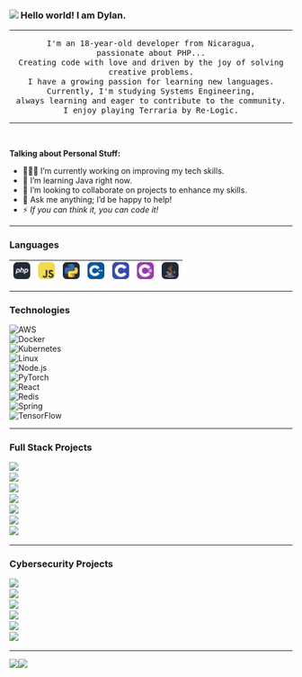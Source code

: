 ### <img src="https://github.com/TheDudeThatCode/TheDudeThatCode/blob/master/Assets/Earth.gif" width="16px"> Hello world! I am Dylan.<br/>

---

<p align="center">
  <samp>
    I'm an 18-year-old developer from Nicaragua,
  <br/> passionate about PHP...
  <br/>
  Creating code with love and driven by the joy of solving creative problems.
  <br/>
  I have a growing passion for learning new languages.
  <br/>
  Currently, I'm studying Systems Engineering,
  <br/>
  always learning and eager to contribute to the community.
  <br/>
  I enjoy playing Terraria by Re-Logic.
  </samp>
</p>

---

<br />

**Talking about Personal Stuff:**  
- 👨🏽‍💻 I’m currently working on improving my tech skills.  
- 🌱 I’m learning Java right now.  
- 👯 I’m looking to collaborate on projects to enhance my skills.  
- 💬 Ask me anything; I’d be happy to help!  
- ⚡️ *If you can think it, you can code it!*  

---

### Languages  


| <img src="https://raw.githubusercontent.com/ImSyrp/ImSyrp/refs/heads/main/icons/PHPD.svg" alt="PHP logo" width="30"> | <img src="https://raw.githubusercontent.com/ImSyrp/ImSyrp/refs/heads/main/icons/JavaScript.svg" alt="JS logo" width="30"> | <img src="https://raw.githubusercontent.com/ImSyrp/ImSyrp/refs/heads/main/icons/PythonD.svg" alt="Python logo" width="30"> | <img src="https://raw.githubusercontent.com/ImSyrp/ImSyrp/refs/heads/main/icons/CPP.svg" alt="CPP logo" width="30"> | <img src="https://raw.githubusercontent.com/ImSyrp/ImSyrp/refs/heads/main/icons/C.svg" alt="C logo" width="30"> | <img src="https://raw.githubusercontent.com/ImSyrp/ImSyrp/refs/heads/main/icons/CS.svg" alt="CS logo" width="30"> | <img src="https://raw.githubusercontent.com/ImSyrp/ImSyrp/refs/heads/main/icons/JavaD.svg" alt="Java logo" width="30"> |
|---|---|---|---|---|---|---|

---

### Technologies  
![AWS](https://img.shields.io/badge/-AWS-000?&logo=Amazon-AWS&logoColor=F90)  
![Docker](https://img.shields.io/badge/-Docker-000?&logo=Docker)  
![Kubernetes](https://img.shields.io/badge/-Kubernetes-000?&logo=Kubernetes)  
![Linux](https://img.shields.io/badge/-Linux-000?&logo=Linux)  
![Node.js](https://img.shields.io/badge/-Node.js-000?&logo=node.js)  
![PyTorch](https://img.shields.io/badge/-PyTorch-000?&logo=PyTorch)  
![React](https://img.shields.io/badge/-React-000?&logo=React)  
![Redis](https://img.shields.io/badge/-Redis-000?&logo=Redis)  
![Spring](https://img.shields.io/badge/-Spring-000?&logo=Spring)  
![TensorFlow](https://img.shields.io/badge/-TensorFlow-000?&logo=TensorFlow)  

---

### Full Stack Projects  
[![](https://img.shields.io/badge/-🧬%20My%20Website-000)](https://github.com/adamalston/v2)  
[![](https://img.shields.io/badge/-🦠%20COVID‑19%20Dashboard-000)](https://github.com/adamalston/COVID-19-Dashboard)  
[![](https://img.shields.io/badge/-📝%20Summarizer-000)](https://github.com/adamalston/Summarizer)  
[![](https://img.shields.io/badge/-🔬%20Overwatch-000)](https://github.com/adamalston/overwatch)  
[![](https://img.shields.io/badge/-🛰%20KubeSat-000)](https://github.com/adamalston/kubesat)  
[![](https://img.shields.io/badge/-🔊%20Voice%20Poker-000)](https://github.com/adamalston/Poker)  
[![](https://img.shields.io/badge/-🗺%20PokémonGo%20Map-000)](https://github.com/adamalston/PokemonGo-Map)  

---

### Cybersecurity Projects  
[![](https://img.shields.io/badge/-🩸%20Heartbleed-000)](https://github.com/adamalston/Heartbleed)  
[![](https://img.shields.io/badge/-🌊%20SYN%20Flood-000)](https://github.com/adamalston/SYN-Flood)  
[![](https://img.shields.io/badge/-🗂%20Packet%20Sniffing%20%26%20Spoofing-000)](https://github.com/adamalston/Packet-Sniffing-and-Spoofing)  
[![](https://img.shields.io/badge/-💉%20SQL%20Injection-000)](https://github.com/adamalston/SQL-Injection)  
[![](https://img.shields.io/badge/-🛡%20Spectre%20%26%20Meltdown-000)](https://github.com/adamalston/Meltdown-Spectre)  
[![](https://img.shields.io/badge/-🌐%20Network%20Tools-000)](https://github.com/adamalston/Network-Tools)  

---

<a href="https://www.adamalston.com/"><img height="137px" src="https://github-readme-stats.vercel.app/api?username=adamalston&hide_title=true&hide_border=true&show_icons=true&include_all_commits=true&count_private=true&line_height=21&text_color=000&icon_color=000&bg_color=0,ea6161,ffc64d,fffc4d,52fa5a&theme=graywhite" /><img height="137px" src="https://github-readme-stats.vercel.app/api/top-langs/?username=adamalston&hide=html&hide_title=true&hide_border=true&layout=compact&langs_count=6&exclude_repo=comp426,Redventures-Movie-Quotes&text_color=000&icon_color=fff&bg_color=0,52fa5a,4dfcff,c64dff&theme=graywhite" /></a>
